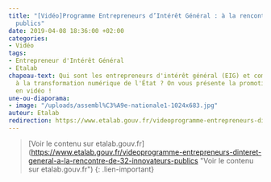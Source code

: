 ```yaml
---
title: "[Vidéo]Programme Entrepreneurs d’Intérêt Général : à la rencontre de 32 innovateurs
  publics"
date: 2019-04-08 18:36:00 +02:00
categories:
- Vidéo
tags:
- Entrepreneur d'Intérêt Général
- Etalab
chapeau-text: Qui sont les entrepreneurs d'intérêt général (EIG) et comment œuvrent-ils
  à la transformation numérique de l'État ? On vous présente la promotion EIG 2019
  en vidéo !
une-ou-diaporama:
- image: "/uploads/assembl%C3%A9e-nationale1-1024x683.jpg"
auteur: Etalab
redirection: https://www.etalab.gouv.fr/videoprogramme-entrepreneurs-dinteret-general-a-la-rencontre-de-32-innovateurs-publics
---
```


> [Voir le contenu sur etalab.gouv.fr] (https://www.etalab.gouv.fr/videoprogramme-entrepreneurs-dinteret-general-a-la-rencontre-de-32-innovateurs-publics "Voir le contenu sur etalab.gouv.fr")
{: .lien-important}